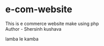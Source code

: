 # e-com-website
This is e commerce website make using php
<br>
Author - Shersinh kushava

lamba le kamba
